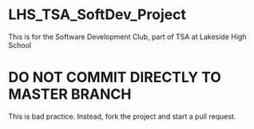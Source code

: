 # LHS_TSA_SoftDev_Project
This is for the Software Development Club, part of TSA at Lakeside High School
# DO NOT COMMIT DIRECTLY TO MASTER BRANCH
This is bad practice. Instead, fork the project and start a pull request.

